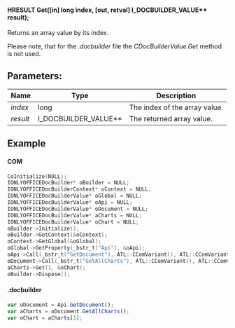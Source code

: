 #### HRESULT Get(\[in] long index, \[out, retval] I\_DOCBUILDER\_VALUE\*\* result);

Returns an array value by its index.

Please note, that for the *.docbuilder* file the *CDocBuilderValue.Get* method is not used.

## Parameters:

| Name     | Type                     | Description                   |
| -------- | ------------------------ | ----------------------------- |
| *index*  | long                     | The index of the array value. |
| *result* | I\_DOCBUILDER\_VALUE\*\* | The returned array value.     |

## Example

#### COM

```c++
CoInitialize(NULL);
IONLYOFFICEDocBuilder* oBuilder = NULL;
IONLYOFFICEDocBuilderContext* oContext = NULL;
IONLYOFFICEDocBuilderValue* oGlobal = NULL;
IONLYOFFICEDocBuilderValue* oApi = NULL;
IONLYOFFICEDocBuilderValue* oDocument = NULL;
IONLYOFFICEDocBuilderValue* aCharts = NULL;
IONLYOFFICEDocBuilderValue* oChart = NULL;
oBuilder->Initialize();
oBuilder->GetContext(&oContext);
oContext->GetGlobal(&oGlobal);
oGlobal->GetProperty(_bstr_t("Api"), &oApi);
oApi->Call(_bstr_t("GetDocument"), ATL::CComVariant(), ATL::CComVariant(), ATL::CComVariant(), ATL::CComVariant(), ATL::CComVariant(), ATL::CComVariant(), &oDocument);
oDocument->Call(_bstr_t("GetAllCharts"), ATL::CComVariant(), ATL::CComVariant(), ATL::CComVariant(), ATL::CComVariant(), ATL::CComVariant(), ATL::CComVariant(), &aCharts);
aCharts->Get(1, &oChart);
oBuilder->Dispose();
```

#### .docbuilder

```js
var oDocument = Api.GetDocument();
var aCharts = oDocument.GetAllCharts();
var oChart = aCharts[1];
```
